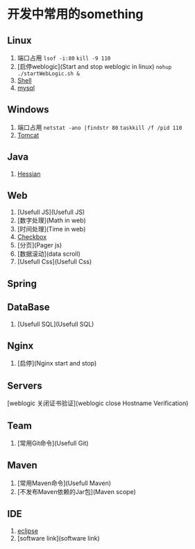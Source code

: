 # 开发中常用的something

## Linux
1. 端口占用 `lsof -i:80`  `kill -9 110`
1. [启停weblogic](Start and stop weblogic in linux) `nohup ./startWebLogic.sh &`
1. [Shell](shell)
1. [mysql](mysql)

## Windows
1. 端口占用 `netstat -ano |findstr 80` `taskkill /f /pid 110`
1. [Tomcat](Tomcat)

## Java
1. [Hessian](Hessian)

## Web
1. [Usefull JS](Usefull JS)
1. [数字处理](Math in web)
1. [时间处理](Time in web)
1. [Checkbox](Checkbox)
1. [分页](Pager js)
1. [数据滚动](data scroll)
1. [Usefull Css](Usefull Css)

## Spring

## DataBase
1. [Usefull SQL](Usefull SQL)

## Nginx
1. [启停](Nginx start and stop)

## Servers
[weblogic 关闭证书验证](weblogic  close Hostname Verification)

## Team
1. [常用Git命令](Usefull Git)

## Maven
1. [常用Maven命令](Usefull Maven)
1. [不发布Maven依赖的Jar包](Maven scope)

## IDE
1. [eclipse](Eclipse)
1. [software link](software link)
